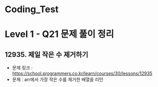 # Coding_Test

# Level 1 - Q21 문제 풀이 정리

## 12935. 제일 작은 수 제거하기
- 문제 링크 : https://school.programmers.co.kr/learn/courses/30/lessons/12935
- 문제 : arr에서 가장 작은 수를 제거한 배열을 리턴

